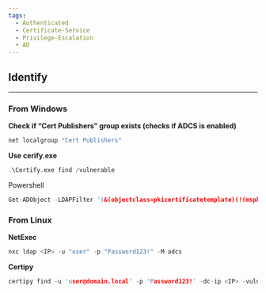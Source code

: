 ```yaml
---
tags:
  - Authenticated
  - Certificate-Service
  - Privilege-Escalation
  - AD
---
```

## Identify
---
### From Windows
**Check if “Cert Publishers” group exists (checks if ADCS is enabled)**
```C
net localgroup "Cert Publishers"
```
**Use cerify.exe**
```C
.\Certify.exe find /vulnerable
```
Powershell
```C
Get-ADObject -LDAPFilter '(&(objectclass=pkicertificatetemplate)(!(mspki-enrollment-flag:1.2.840.113556.1.4.804:=2))(|(mspki-ra-signature=0)(!(mspki-ra-signature=*)))(|(pkiextendedkeyusage=1.3.6.1.4.1.311.20.2.2)(pkiextendedkeyusage=1.3.6.1.5.5.7.3.2) (pkiextendedkeyusage=1.3.6.1.5.2.3.4))(mspki-certificate-name-flag:1.2.840.113556.1.4.804:=1))' -SearchBase 'CN=Configuration,DC=Domain,DC=local'
```
### From Linux
**NetExec**
```C
nxc ldap <IP> -u "user" -p "Password123!" -M adcs
```
**Certipy**
```C
certipy find -u 'user@domain.local' -p 'Password123!' -dc-ip <IP> -vulnerable -stdout
```